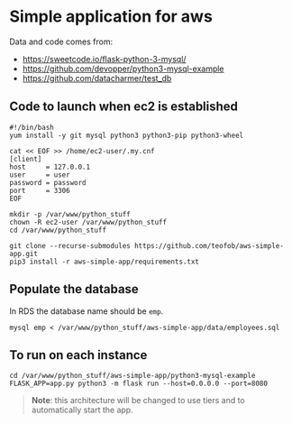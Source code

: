 # Simple application for aws

Data and code comes from: 

* https://sweetcode.io/flask-python-3-mysql/
* https://github.com/devopper/python3-mysql-example
* https://github.com/datacharmer/test_db


## Code to launch when ec2 is established

```
#!/bin/bash
yum install -y git mysql python3 python3-pip python3-wheel

cat << EOF >> /home/ec2-user/.my.cnf
[client]
host     = 127.0.0.1
user     = user
password = password
port     = 3306
EOF

mkdir -p /var/www/python_stuff
chown -R ec2-user /var/www/python_stuff
cd /var/www/python_stuff

git clone --recurse-submodules https://github.com/teofob/aws-simple-app.git
pip3 install -r aws-simple-app/requirements.txt
```

## Populate the database
In RDS the database name should be `emp`.

```
mysql emp < /var/www/python_stuff/aws-simple-app/data/employees.sql
```


## To run on each instance
```
cd /var/www/python_stuff/aws-simple-app/python3-mysql-example
FLASK_APP=app.py python3 -m flask run --host=0.0.0.0 --port=8080
```

> **Note**: this architecture will be changed to use tiers and to automatically start the app.


